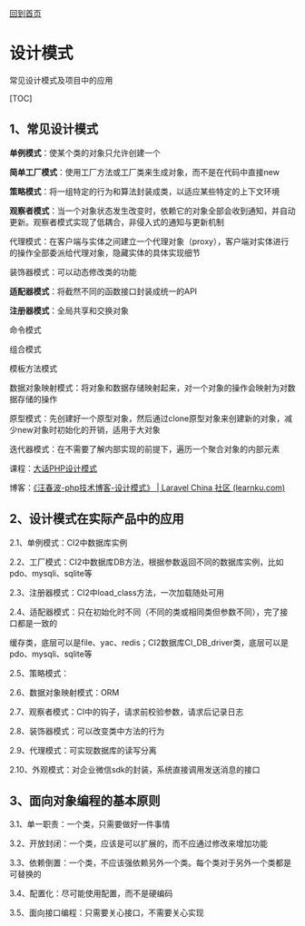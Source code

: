 [回到首页](../README.md)

# 设计模式

常见设计模式及项目中的应用

[TOC]

## 1、常见设计模式

**单例模式**：使某个类的对象只允许创建一个

**简单工厂模式**：使用工厂方法或工厂类来生成对象，而不是在代码中直接new

**策略模式**：将一组特定的行为和算法封装成类，以适应某些特定的上下文环境

**观察者模式**：当一个对象状态发生改变时，依赖它的对象全部会收到通知，并自动更新。观察者模式实现了低耦合，非侵入式的通知与更新机制

代理模式：在客户端与实体之间建立一个代理对象（proxy），客户端对实体进行的操作全部委派给代理对象，隐藏实体的具体实现细节

装饰器模式：可以动态修改类的功能

**适配器模式**：将截然不同的函数接口封装成统一的API

**注册器模式**：全局共享和交换对象

命令模式

组合模式

模板方法模式

数据对象映射模式：将对象和数据存储映射起来，对一个对象的操作会映射为对数据存储的操作

原型模式：先创建好一个原型对象，然后通过clone原型对象来创建新的对象，减少new对象时初始化的开销，适用于大对象

迭代器模式：在不需要了解内部实现的前提下，遍历一个聚合对象的内部元素



课程：[大话PHP设计模式](https://www.imooc.com/learn/236)

博客：[《汪春波-php技术博客-设计模式》 | Laravel China 社区 (learnku.com)](https://learnku.com/docs/shxdledu)

## 2、设计模式在实际产品中的应用

2.1、单例模式：CI2中数据库实例

2.2、工厂模式：CI2中数据库DB方法，根据参数返回不同的数据库实例，比如pdo、mysqli、sqlite等

2.3、注册器模式：CI2中load_class方法，一次加载随处可用

2.4、适配器模式：只在初始化时不同（不同的类或相同类但参数不同），完了接口都是一致的

缓存类，底层可以是file、yac、redis；CI2数据库CI_DB_driver类，底层可以是pdo、mysqli、sqlite等

2.5、策略模式：

2.6、数据对象映射模式：ORM

2.7、观察者模式：CI中的钩子，请求前校验参数，请求后记录日志

2.8、装饰器模式：可以改变类中方法的行为

2.9、代理模式：可实现数据库的读写分离

2.10、外观模式：对企业微信sdk的封装，系统直接调用发送消息的接口

## 3、面向对象编程的基本原则

3.1、单一职责：一个类，只需要做好一件事情

3.2、开放封闭：一个类，应该是可以扩展的，而不应通过修改来增加功能

3.3、依赖倒置：一个类，不应该强依赖另外一个类。每个类对于另外一个类都是可替换的

3.4、配置化：尽可能使用配置，而不是硬编码

3.5、面向接口编程：只需要关心接口，不需要关心实现

